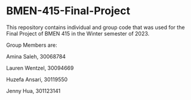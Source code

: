 # BMEN-415-Final-Project

This repository contains individual and group code that was used for the Final Project of BMEN 415 in the Winter semester of 2023. 

Group Members are:

Amina Saleh, 30068784

Lauren Wentzel, 30094669

Huzefa Ansari, 30119550

Jenny Hua, 301123141
